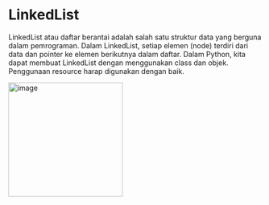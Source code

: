 # LinkedList
LinkedList atau daftar berantai adalah salah satu struktur data yang berguna dalam pemrograman. Dalam LinkedList, setiap elemen (node) terdiri dari data dan pointer ke elemen berikutnya dalam daftar. Dalam Python, kita dapat membuat LinkedList dengan menggunakan class dan objek.
Penggunaan resource harap digunakan dengan baik.

<img width="227" alt="image" src="https://user-images.githubusercontent.com/94363381/219299725-c28419d9-c416-41be-b63a-3f90cc82bdc5.png">
